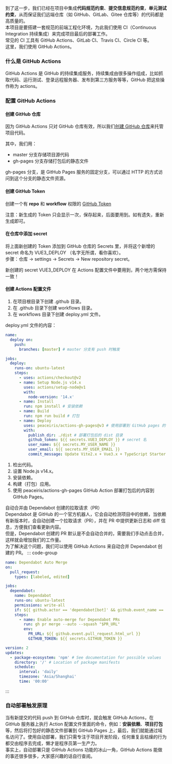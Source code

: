 到了这一步，我们已经在项目中集成**代码规范约束**、**提交信息规范约束**，**单元测试约束**，从而保证我们远端仓库（如 GitHub、GitLab、Gitee 仓库等）的代码都是高质量的。<br />本项目是要搭建一套规范的前端工程化环境，为此我们使用 CI（Continuous Integration 持续集成）来完成项目最后的部署工作。<br />常见的 CI 工具有 GitHub Actions、GitLab CI、Travis CI、Circle CI 等。<br />这里，我们使用 GitHub Actions。

### 什么是 GitHub Actions

GitHub Actions 是 GitHub 的持续集成服务，持续集成由很多操作组成，比如抓取代码、运行测试、登录远程服务器、发布到第三方服务等等，GitHub 把这些操作称为 actions。

### 配置 GitHub Actions

#### 创建 GitHub 仓库

因为 GitHub Actions 只对 GitHub 仓库有效，所以我们[创建 GitHub 仓库](https://link.juejin.cn/?target=https%3A%2F%2Fgithub.com%2Fnew)来托管项目代码。

其中，我们用：

- master 分支存储项目源代码
- gh-pages 分支存储打包后的静态文件

gh-pages 分支，是 GitHub Pages 服务的固定分支，可以通过 HTTP 的方式访问到这个分支的静态文件资源。

#### 创建 GitHub Token

创建一个有 **repo** 和 **workflow** 权限的 [GitHub Token](https://link.juejin.cn/?target=https%3A%2F%2Fgithub.com%2Fsettings%2Ftokens%2Fnew)

注意：新生成的 Token 只会显示一次，保存起来，后面要用到。如有遗失，重新生成即可。

#### 在仓库中添加 secret

将上面新创建的 Token 添加到 GitHub 仓库的 Secrets 里，并将这个新增的 secret 命名为 VUE3_DEPLOY （名字无所谓，看你喜欢）。<br />步骤：仓库 -> settings -> Secrets -> New repository secret。

新创建的 secret VUE3_DEPLOY 在 Actions 配置文件中要用到，两个地方需保持一致！

#### 创建 Actions 配置文件

1. 在项目根目录下创建 .github 目录。
2. 在 .github 目录下创建 workflows 目录。
3. 在 workflows 目录下创建 deploy.yml 文件。

deploy.yml 文件的内容：

```yaml
name:
  deploy on:
    push:
      branches: [master] # master 分支有 push 时触发

jobs:
  deploy:
    runs-on: ubuntu-latest
    steps:
      - uses: actions/checkout@v2
      - name: Setup Node.js v14.x
        uses: actions/setup-node@v1
        with:
          node-version: '14.x'
      - name: Install
        run: npm install # 安装依赖
      - name: Build
        run: npm run build # 打包
      - name: Deploy
        uses: peaceiris/actions-gh-pages@v3 # 使用部署到 GitHub pages 的 action
        with:
          publish_dir: ./dist # 部署打包后的 dist 目录
          github_token: ${{ secrets.VUE3_DEPLOY }} # secret 名
          user_name: ${{ secrets.MY_USER_NAME }}
          user_email: ${{ secrets.MY_USER_EMAIL }}
          commit_message: Update Vite2.x + Vue3.x + TypeScript Starter # 部署时的 git 提交信息，自由填写
```

1. 检出代码。
2. 设置 Node.js v14.x。
3. 安装依赖。
4. 构建（打包）应用。
5. 使用 peaceiris/actions-gh-pages GitHub Action 部署打包后的内容到 GitHub Pages。

自动合并由 Dependabot 创建的拉取请求（PR）<br />Dependabot 是 GitHub 的一个官方机器人，它会自动检测项目中的依赖，当依赖有新版本时，会自动创建一个拉取请求（PR），并在 PR 中提供更新日志和 diff 信息，方便我们查看更新内容。<br />但是，Dependabot 创建的 PR 默认是不会自动合并的，需要我们手动点击合并，这样就会增加我们的工作量。<br />为了解决这个问题，我们可以使用 GitHub Actions 来自动合并 Dependabot 创建的 PR。
::: code-group

```yaml [auto-marge-dependabot-pr.yml]
name: Dependabot Auto Merge
on:
  pull_request:
    types: [labeled, edited]

jobs:
  dependabot:
    name: Dependabot
    runs-on: ubuntu-latest
    permissions: write-all
    if: ${{ github.actor == 'dependabot[bot]' && github.event_name == 'pull_request'}}
    steps:
      - name: Enable auto-merge for Dependabot PRs
        run: gh pr merge --auto --squash "$PR_URL"
        env:
          PR_URL: ${{ github.event.pull_request.html_url }}
          GITHUB_TOKEN: ${{ secrets.GITHUB_TOKEN }}
```

```yaml [dependabot-auto-merge.yml]
version: 2
updates:
  - package-ecosystem: 'npm' # See documentation for possible values
    directory: '/' # Location of package manifests
    schedule:
      interval: 'daily'
      timezone: 'Asia/Shanghai'
      time: '00:00'
```

:::

### 自动部署触发原理

当有新提交的代码 push 到 GitHub 仓库时，就会触发 GitHub Actions，在 GitHub 服务器上执行 Action 配置文件里面的命令，例如：**安装依赖**、**项目打包**等，然后将打包好的静态文件部署到 GitHub Pages 上，最后，我们就能通过域名访问了。使用自动部署，我们只需专注于项目开发阶段，任何重复且枯燥的行为都交由程序去完成，懒才是程序员第一生产力。<br />事实上，自动部署只是 GitHub Actions 功能的冰山一角，GitHub Actions 能做的事还很多很多，大家感兴趣的话自行查阅。
